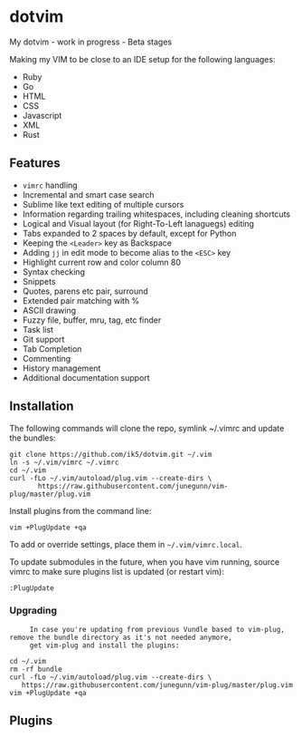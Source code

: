 # dotvim
My dotvim - work in progress - Beta stages

Making my VIM to be close to an IDE setup for the following languages:

- Ruby
- Go
- HTML
- CSS
- Javascript
- XML
- Rust

## Features

- ``vimrc`` handling
- Incremental and smart case search
- Sublime like text editing of multiple cursors
- Information regarding trailing whitespaces, including cleaning shortcuts
- Logical and Visual layout (for Right-To-Left lanaguegs) editing
- Tabs expanded to 2 spaces by default, except for Python
- Keeping the ``<Leader>`` key as Backspace
- Adding ``jj`` in edit mode to become alias to the ``<ESC>`` key
- Highlight current row and color column 80
- Syntax checking
- Snippets
- Quotes, parens etc pair, surround
- Extended pair matching with %
- ASCII drawing
- Fuzzy file, buffer, mru, tag, etc finder
- Task list
- Git support
- Tab Completion
- Commenting
- History management
- Additional documentation support

## Installation
The following commands will clone the repo, symlink ~/.vimrc and update the bundles:

```
git clone https://github.com/ik5/dotvim.git ~/.vim
ln -s ~/.vim/vimrc ~/.vimrc
cd ~/.vim
curl -fLo ~/.vim/autoload/plug.vim --create-dirs \
       https://raw.githubusercontent.com/junegunn/vim-plug/master/plug.vim
```

Install plugins from the command line:

```
vim +PlugUpdate +qa
```

To add or override settings, place them in ``~/.vim/vimrc.local``.

To update submodules in the future, when you have vim running, source vimrc to make sure plugins list is updated (or
restart vim):

```
:PlugUpdate
```

### Upgrading
         In case you're updating from previous Vundle based to vim-plug, remove the bundle directory as it's not needed anymore,
         get vim-plug and install the plugins:

```
cd ~/.vim
rm -rf bundle
curl -fLo ~/.vim/autoload/plug.vim --create-dirs \
   https://raw.githubusercontent.com/junegunn/vim-plug/master/plug.vim
vim +PlugUpdate +qa
```

## Plugins


